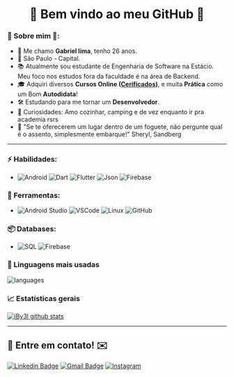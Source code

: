 <h1 align="center">
	🚀 Bem vindo ao meu GitHub 🚀
</h1>

### 🖖 Sobre mim 🖖:
- 👋 Me chamo **Gabriel 
  lima**, tenho 26  anos.
- 📌  São Paulo - Capital.
- 📚 Atualmente sou estudante de Engenharia de Software na Estácio.
 Meu foco nos estudos fora da faculdade é na área de Backend.
- 🎓 Adquiri diversos **Cursos Online ([Cerificados](https://github.com/iby3l/Certificados))**, e muita **Prática** como um Bom **Autodidata**!
- 🛠️ Estudando para me tornar um **Desenvolvedor**.
- 🔭 Curiosidades: Amo cozinhar, camping e de vez enquanto ir pra academia rsrs
- 💬 "Se te oferecerem um lugar dentro de um foguete, não pergunte qual é o assento, simplesmente embarque!" Sheryl, Sandberg

<hr>

### ⚡ Habilidades:
- ![Android](https://img.shields.io/badge/Android-3DDC84?style=for-the-badge&logo=android&logoColor=white) ![Dart](https://img.shields.io/badge/Dart-0175C2?style=for-the-badge&logo=dart&logoColor=white) ![Flutter](https://img.shields.io/badge/Flutter-02569B?style=for-the-badge&logo=flutter&logoColor=white) ![Json](https://img.shields.io/badge/json-5E5C5C?style=for-the-badge&logo=json&logoColor=white) ![Firebase](https://img.shields.io/badge/firebase-ffca28?style=for-the-badge&logo=firebase&logoColor=black)


### 🧰 Ferramentas:
- ![Android Studio](https://img.shields.io/badge/Android_Studio-3DDC84?style=for-the-badge&logo=android-studio&logoColor=white)  ![VSCode](https://img.shields.io/badge/Visual_Studio_Code-0078D4?style=for-the-badge&logo=visual%20studio%20code&logoColor=white) ![Linux](https://img.shields.io/badge/-Linux-FCC624?&logo=Linux&logoColor=FFFFFF) ![GitHub](https://img.shields.io/badge/-GitHub-181717?&logo=GitHub&logoColor=FFFFFF)

### 📦 Databases:
- ![SQL](https://img.shields.io/badge/-SQL-4479A1?&logo=sqlite&logoColor=FFFFFF) ![Firebase](https://img.shields.io/badge/firebase-ffca28?style=for-the-badge&logo=firebase&logoColor=black)


### 💬  Linguagens mais usadas
![languages](https://github-readme-stats.vercel.app/api/top-langs/?username=iBy3l&theme=blue-green)


### 📈  Estatísticas gerais
[![iBy3l github stats](https://github-readme-stats.vercel.app/api?username=iBy3l&theme=cobalt&show_icons=true)](https://github.com/iby3l/github-readme-stats)

<hr>

## 📲 Entre em contato! ✉️

 [![Linkedin Badge](https://img.shields.io/badge/-LinkedIn-blue?style=flat-square&logo=Linkedin&logoColor=white&link=https://linkedin.com/in/gabrieldcpadilha)](https://www.linkedin.com/in/gabriel-lima-a33bb2158/)
 [![Gmail Badge](https://img.shields.io/badge/-ibyellima@gmail.com-c14438?style=flat-square&logo=Gmail&logoColor=white&link=mailto:ibyellima@gmail.com)](mailto:ibyellima@gmail.com)
 [![Instagram](https://img.shields.io/badge/-Instagram-E4405F?&logo=Instagram&logoColor=FFFFFF)](https://www.instagram.com/ygabrielramos/)

